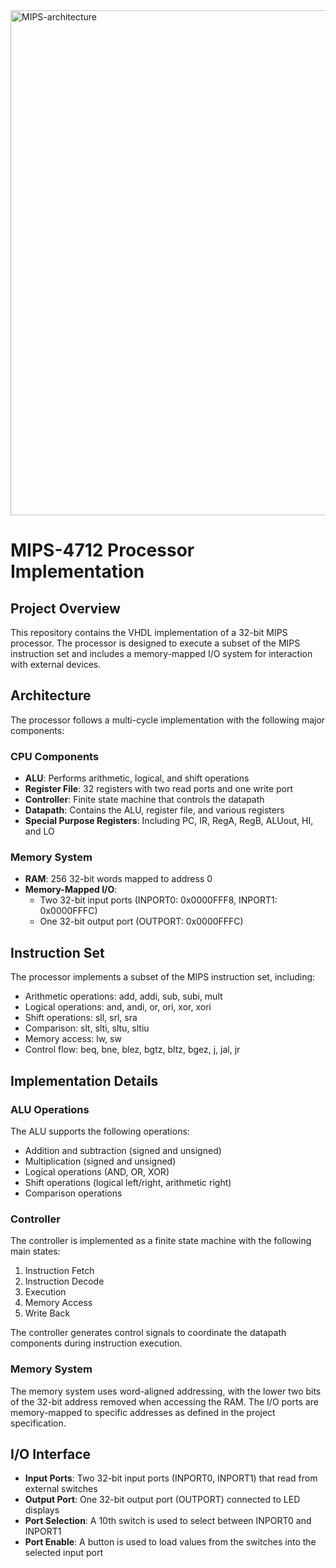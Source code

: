 <img width="808" alt="MIPS-architecture" src="https://github.com/user-attachments/assets/3c14efcc-73eb-4211-a68a-ee68219fe0b0" />


# MIPS-4712 Processor Implementation

## Project Overview
This repository contains the VHDL implementation of a 32-bit MIPS processor. The processor is designed to execute a subset of the MIPS instruction set and includes a memory-mapped I/O system for interaction with external devices.

## Architecture
The processor follows a multi-cycle implementation with the following major components:

### CPU Components
- **ALU**: Performs arithmetic, logical, and shift operations
- **Register File**: 32 registers with two read ports and one write port
- **Controller**: Finite state machine that controls the datapath
- **Datapath**: Contains the ALU, register file, and various registers
- **Special Purpose Registers**: Including PC, IR, RegA, RegB, ALUout, HI, and LO

### Memory System
- **RAM**: 256 32-bit words mapped to address 0
- **Memory-Mapped I/O**: 
  - Two 32-bit input ports (INPORT0: 0x0000FFF8, INPORT1: 0x0000FFFC)
  - One 32-bit output port (OUTPORT: 0x0000FFFC)

## Instruction Set
The processor implements a subset of the MIPS instruction set, including:
- Arithmetic operations: add, addi, sub, subi, mult
- Logical operations: and, andi, or, ori, xor, xori
- Shift operations: sll, srl, sra
- Comparison: slt, slti, sltu, sltiu
- Memory access: lw, sw
- Control flow: beq, bne, blez, bgtz, bltz, bgez, j, jal, jr

## Implementation Details

### ALU Operations
The ALU supports the following operations:
- Addition and subtraction (signed and unsigned)
- Multiplication (signed and unsigned)
- Logical operations (AND, OR, XOR)
- Shift operations (logical left/right, arithmetic right)
- Comparison operations

### Controller
The controller is implemented as a finite state machine with the following main states:
1. Instruction Fetch
2. Instruction Decode
3. Execution
4. Memory Access
5. Write Back

The controller generates control signals to coordinate the datapath components during instruction execution.

### Memory System
The memory system uses word-aligned addressing, with the lower two bits of the 32-bit address removed when accessing the RAM. The I/O ports are memory-mapped to specific addresses as defined in the project specification.

## I/O Interface
- **Input Ports**: Two 32-bit input ports (INPORT0, INPORT1) that read from external switches
- **Output Port**: One 32-bit output port (OUTPORT) connected to LED displays
- **Port Selection**: A 10th switch is used to select between INPORT0 and INPORT1
- **Port Enable**: A button is used to load values from the switches into the selected input port
